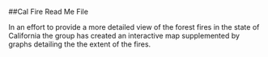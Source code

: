 ##Cal Fire Read Me File

In an effort to provide a more detailed view of the forest fires in the state of California the group has created an interactive map supplemented by graphs detailing the the extent of the fires.
